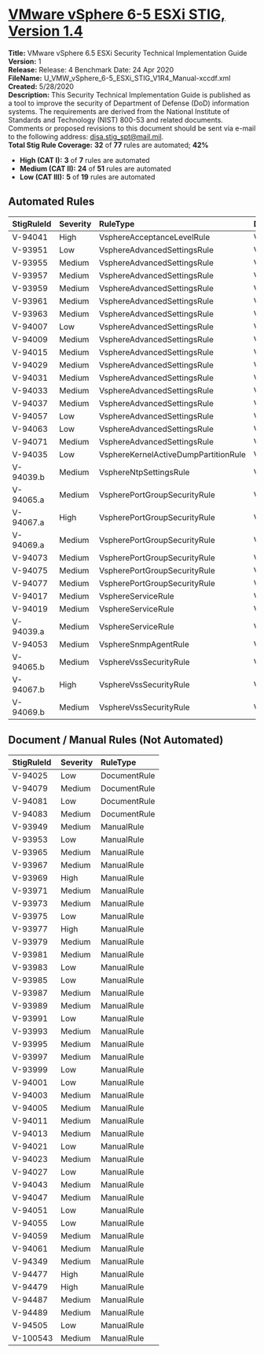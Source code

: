 # [VMware vSphere 6-5 ESXi STIG, Version 1.4](https://github.com/Microsoft/PowerStig/wiki/Vsphere-6.5-1.4)

**Title:** VMware vSphere 6.5 ESXi Security Technical Implementation Guide  
**Version:** 1  
**Release:** Release: 4 Benchmark Date: 24 Apr 2020  
**FileName:** U_VMW_vSphere_6-5_ESXi_STIG_V1R4_Manual-xccdf.xml  
**Created:** 5/28/2020  
**Description:** This Security Technical Implementation Guide is published as a tool to improve the security of Department of Defense (DoD) information systems. The requirements are derived from the National Institute of Standards and Technology (NIST) 800-53 and related documents. Comments or proposed revisions to this document should be sent via e-mail to the following address: disa.stig_spt@mail.mil.  
**Total Stig Rule Coverage:** **32** of **77** rules are automated; **42%**

* **High (CAT I):** **3** of **7** rules are automated
* **Medium (CAT II):** **24** of **51** rules are automated
* **Low (CAT III):** **5** of **19** rules are automated

## Automated Rules

| StigRuleId | Severity | RuleType | DscResource | DuplicateOf |
| :---- | :---- | :---- | :---- | :---- |
| V-94041 | High | VsphereAcceptanceLevelRule | VMHostAcceptanceLevel |  |
| V-93951 | Low | VsphereAdvancedSettingsRule | VMHostAdvancedSettings |  |
| V-93955 | Medium | VsphereAdvancedSettingsRule | VMHostAdvancedSettings |  |
| V-93957 | Medium | VsphereAdvancedSettingsRule | VMHostAdvancedSettings |  |
| V-93959 | Medium | VsphereAdvancedSettingsRule | VMHostAdvancedSettings |  |
| V-93961 | Medium | VsphereAdvancedSettingsRule | VMHostAdvancedSettings |  |
| V-93963 | Medium | VsphereAdvancedSettingsRule | VMHostAdvancedSettings |  |
| V-94007 | Low | VsphereAdvancedSettingsRule | VMHostAdvancedSettings |  |
| V-94009 | Medium | VsphereAdvancedSettingsRule | VMHostAdvancedSettings |  |
| V-94015 | Medium | VsphereAdvancedSettingsRule | VMHostAdvancedSettings |  |
| V-94029 | Medium | VsphereAdvancedSettingsRule | VMHostAdvancedSettings |  |
| V-94031 | Medium | VsphereAdvancedSettingsRule | VMHostAdvancedSettings |  |
| V-94033 | Medium | VsphereAdvancedSettingsRule | VMHostAdvancedSettings |  |
| V-94037 | Medium | VsphereAdvancedSettingsRule | VMHostAdvancedSettings |  |
| V-94057 | Low | VsphereAdvancedSettingsRule | VMHostAdvancedSettings |  |
| V-94063 | Low | VsphereAdvancedSettingsRule | VMHostAdvancedSettings |  |
| V-94071 | Medium | VsphereAdvancedSettingsRule | VMHostAdvancedSettings |  |
| V-94035 | Low | VsphereKernelActiveDumpPartitionRule | VMHostKernelActiveDumpPartition |  |
| V-94039.b | Medium | VsphereNtpSettingsRule | VMHostNtpSettings |  |
| V-94065.a | Medium | VspherePortGroupSecurityRule | VMHostVssPortGroupSecurity |  |
| V-94067.a | High | VspherePortGroupSecurityRule | VMHostVssPortGroupSecurity |  |
| V-94069.a | Medium | VspherePortGroupSecurityRule | VMHostVssPortGroupSecurity |  |
| V-94073 | Medium | VspherePortGroupSecurityRule | VMHostVssPortGroupSecurity |  |
| V-94075 | Medium | VspherePortGroupSecurityRule | VMHostVssPortGroupSecurity |  |
| V-94077 | Medium | VspherePortGroupSecurityRule | VMHostVssPortGroupSecurity |  |
| V-94017 | Medium | VsphereServiceRule | VMHostService |  |
| V-94019 | Medium | VsphereServiceRule | VMHostService |  |
| V-94039.a | Medium | VsphereServiceRule | VMHostService |  |
| V-94053 | Medium | VsphereSnmpAgentRule | VMHostSnmpAgent |  |
| V-94065.b | Medium | VsphereVssSecurityRule | VMHostVssSecurity |  |
| V-94067.b | High | VsphereVssSecurityRule | VMHostVssSecurity |  |
| V-94069.b | Medium | VsphereVssSecurityRule | VMHostVssSecurity |  |

## Document / Manual Rules (Not Automated)

| StigRuleId | Severity | RuleType |
| :---- | :---- | :---- |
| V-94025 | Low | DocumentRule |
| V-94079 | Medium | DocumentRule |
| V-94081 | Low | DocumentRule |
| V-94083 | Medium | DocumentRule |
| V-93949 | Medium | ManualRule |
| V-93953 | Low | ManualRule |
| V-93965 | Medium | ManualRule |
| V-93967 | Medium | ManualRule |
| V-93969 | High | ManualRule |
| V-93971 | Medium | ManualRule |
| V-93973 | Medium | ManualRule |
| V-93975 | Low | ManualRule |
| V-93977 | High | ManualRule |
| V-93979 | Medium | ManualRule |
| V-93981 | Medium | ManualRule |
| V-93983 | Low | ManualRule |
| V-93985 | Low | ManualRule |
| V-93987 | Medium | ManualRule |
| V-93989 | Medium | ManualRule |
| V-93991 | Low | ManualRule |
| V-93993 | Medium | ManualRule |
| V-93995 | Medium | ManualRule |
| V-93997 | Medium | ManualRule |
| V-93999 | Low | ManualRule |
| V-94001 | Low | ManualRule |
| V-94003 | Medium | ManualRule |
| V-94005 | Medium | ManualRule |
| V-94011 | Medium | ManualRule |
| V-94013 | Medium | ManualRule |
| V-94021 | Low | ManualRule |
| V-94023 | Medium | ManualRule |
| V-94027 | Low | ManualRule |
| V-94043 | Medium | ManualRule |
| V-94047 | Medium | ManualRule |
| V-94051 | Low | ManualRule |
| V-94055 | Low | ManualRule |
| V-94059 | Medium | ManualRule |
| V-94061 | Medium | ManualRule |
| V-94349 | Medium | ManualRule |
| V-94477 | High | ManualRule |
| V-94479 | High | ManualRule |
| V-94487 | Medium | ManualRule |
| V-94489 | Medium | ManualRule |
| V-94505 | Low | ManualRule |
| V-100543 | Medium | ManualRule |
